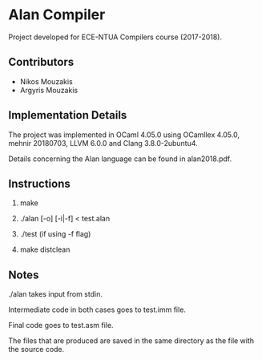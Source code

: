 # Alan Compiler

Project developed for ECE-NTUA Compilers course (2017-2018).

## Contributors

* Nikos Mouzakis
* Argyris Mouzakis

## Implementation Details

The project was implemented in OCaml 4.05.0 using OCamllex 4.05.0, mehnir 20180703, LLVM 6.0.0 and Clang 3.8.0-2ubuntu4.

Details concerning the Alan language can be found in alan2018.pdf.

## Instructions

1) make

3) ./alan [-o] [-i|-f] < test.alan

4) ./test (if using -f flag)

5) make distclean 

## Notes

./alan takes input from stdin.

Intermediate code in both cases goes to test.imm file.

Final code goes to test.asm file.

The files that are produced are saved in the same directory as the file with the source code.
